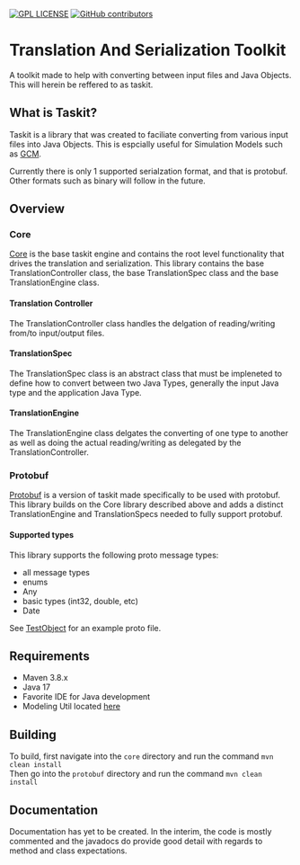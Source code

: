 [![GPL LICENSE][license-shield]][license-url]
[![GitHub contributors][contributors-shield]][contributors-url]

# Translation And Serialization Toolkit

A toolkit made to help with converting between input files and Java Objects. This will herein be reffered to as taskit.

## What is Taskit?
Taskit is a library that was created to faciliate converting from various input files into Java Objects. This is espcially useful for Simulation Models such as [GCM](https://github.com/HHS/ASPR-8).

Currently there is only 1 supported serialzation format, and that is protobuf. Other formats such as binary will follow in the future.

## Overview
### Core
[Core](core) is the base taskit engine and contains the root level functionality that drives the translation and serialization.
This library contains the base TranslationController class, the base TranslationSpec class and the base TranslationEngine class.

#### Translation Controller
The TranslationController class handles the delgation of reading/writing from/to input/output files.

#### TranslationSpec
The TranslationSpec class is an abstract class that must be impleneted to define how to convert between two Java Types, generally the input Java type and the application Java Type.

#### TranslationEngine
The TranslationEngine class delgates the converting of one type to another as well as doing the actual reading/writing as delegated by the TranslationController.

### Protobuf
[Protobuf](protobuf) is a version of taskit made specifically to be used with protobuf.
This library builds on the Core library described above and adds a distinct TranslationEngine and TranslationSpecs needed to fully support protobuf.

#### Supported types
This library supports the following proto message types:
- all message types
- enums
- Any
- basic types (int32, double, etc)
- Date

See [TestObject](protobuf/src/main/proto/gov/hhs/aspr/ms/taskit/protobuf/testobject.proto) for an example proto file.

## Requirements
- Maven 3.8.x
- Java 17
- Favorite IDE for Java development
- Modeling Util located [here](https://github.com/HHS/ASPR-ms-util)

## Building
To build, first navigate into the ```core``` directory and run the command ```mvn clean install```  
Then go into the ```protobuf``` directory and run the command ```mvn clean install```

## Documentation
Documentation has yet to be created. In the interim, the code is mostly commented and the javadocs do provide good detail with regards to method and class expectations. 

<!-- MARKDOWN LINKS & IMAGES -->
[contributors-shield]: https://img.shields.io/github/contributors/HHS/ASPR-ms-util
[contributors-url]: https://github.com/HHS/ASPR-ms-util/graphs/contributors
<!-- [tag-shield]: https://img.shields.io/github/v/tag/HHS/ASPR-ms-util -->
<!-- [tag-url]: https://github.com/HHS/ASPR-8/releases/tag/v4.0.0-RC1 -->
[license-shield]: https://img.shields.io/github/license/HHS/ASPR-ms-util
[license-url]: LICENSE

